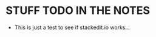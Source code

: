 ---
---

# STUFF TODO IN THE NOTES
* This is just a test to see if stackedit.io works...
<!--stackedit_data:
eyJoaXN0b3J5IjpbLTkwNTgzMzYzMl19
-->